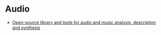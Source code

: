 # Audio

- [Open-source library and tools for audio and music analysis, description and synthesis](https://github.com/MTG/essentia)
